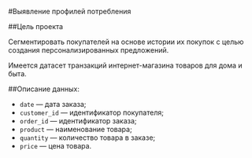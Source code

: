 
#Выявление профилей потребления

##Цель проекта

Сегментировать покупателей на основе истории их покупок c целью создания персонализированных предложений.


Имеется датасет транзакций интернет-магазина товаров для дома и быта.

##Описание данных:

 -  `date` — дата заказа;
 -  `customer_id` — идентификатор покупателя;
 -  `order_id` — идентификатор заказа;
 -  `product` — наименование товара;
 -  `quantity` — количество товара в заказе;
 -  `price` — цена товара.